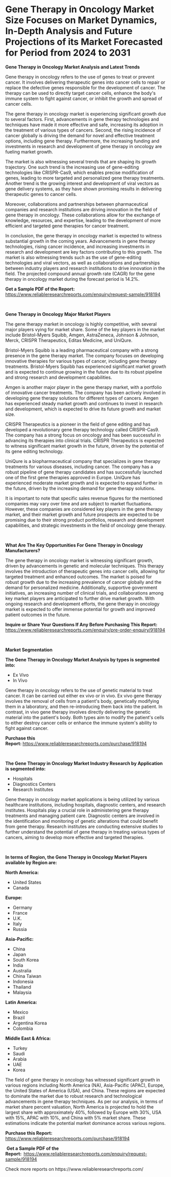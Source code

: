 <p><h1>Gene Therapy in Oncology Market Size Focuses on Market Dynamics, In-Depth Analysis and Future Projections of its Market Forecasted for Period from 2024 to 2031</h1></p><p><strong>Gene Therapy in Oncology Market Analysis and Latest Trends</strong></p>
<p><p>Gene therapy in oncology refers to the use of genes to treat or prevent cancer. It involves delivering therapeutic genes into cancer cells to repair or replace the defective genes responsible for the development of cancer. The therapy can be used to directly target cancer cells, enhance the body's immune system to fight against cancer, or inhibit the growth and spread of cancer cells.</p><p>The gene therapy in oncology market is experiencing significant growth due to several factors. First, advancements in gene therapy technologies and techniques have made it more effective and safe, increasing its adoption in the treatment of various types of cancers. Second, the rising incidence of cancer globally is driving the demand for novel and effective treatment options, including gene therapy. Furthermore, the increasing funding and investments in research and development of gene therapy in oncology are fueling market growth.</p><p>The market is also witnessing several trends that are shaping its growth trajectory. One such trend is the increasing use of gene-editing technologies like CRISPR-Cas9, which enables precise modification of genes, leading to more targeted and personalized gene therapy treatments. Another trend is the growing interest and development of viral vectors as gene delivery systems, as they have shown promising results in delivering therapeutic genes to cancer cells.</p><p>Moreover, collaborations and partnerships between pharmaceutical companies and research institutions are driving innovation in the field of gene therapy in oncology. These collaborations allow for the exchange of knowledge, resources, and expertise, leading to the development of more efficient and targeted gene therapies for cancer treatment.</p><p>In conclusion, the gene therapy in oncology market is expected to witness substantial growth in the coming years. Advancements in gene therapy technologies, rising cancer incidence, and increasing investments in research and development are key factors contributing to this growth. The market is also witnessing trends such as the use of gene-editing technologies and viral vectors, as well as collaborations and partnerships between industry players and research institutions to drive innovation in the field. The projected compound annual growth rate (CAGR) for the gene therapy in oncology market during the forecast period is 14.2%.</p></p>
<p><strong>Get a Sample PDF of the Report:&nbsp;</strong> <a href="https://www.reliableresearchreports.com/enquiry/request-sample/918194">https://www.reliableresearchreports.com/enquiry/request-sample/918194</a></p>
<p>&nbsp;</p>
<p><strong>Gene Therapy in Oncology Major Market Players</strong></p>
<p><p>The gene therapy market in oncology is highly competitive, with several major players vying for market share. Some of the key players in the market include Bristol-Myers Squibb, Amgen, AstraZeneca, Johnson & Johnson, Merck, CRISPR Therapeutics, Editas Medicine, and UniQure.</p><p>Bristol-Myers Squibb is a leading pharmaceutical company with a strong presence in the gene therapy market. The company focuses on developing innovative therapies for various types of cancer, including gene therapy treatments. Bristol-Myers Squibb has experienced significant market growth and is expected to continue growing in the future due to its robust pipeline and strong research and development capabilities.</p><p>Amgen is another major player in the gene therapy market, with a portfolio of innovative cancer treatments. The company has been actively involved in developing gene therapy solutions for different types of cancers. Amgen has experienced steady market growth and continues to invest in research and development, which is expected to drive its future growth and market size.</p><p>CRISPR Therapeutics is a pioneer in the field of gene editing and has developed a revolutionary gene therapy technology called CRISPR-Cas9. The company has a strong focus on oncology and has been successful in advancing its therapies into clinical trials. CRISPR Therapeutics is expected to witness significant market growth in the future, driven by the potential of its gene editing technology.</p><p>UniQure is a biopharmaceutical company that specializes in gene therapy treatments for various diseases, including cancer. The company has a robust pipeline of gene therapy candidates and has successfully launched one of the first gene therapies approved in Europe. UniQure has experienced moderate market growth and is expected to expand further in the future, driven by the increasing demand for gene therapy solutions.</p><p>It is important to note that specific sales revenue figures for the mentioned companies may vary over time and are subject to market fluctuations. However, these companies are considered key players in the gene therapy market, and their market growth and future prospects are expected to be promising due to their strong product portfolios, research and development capabilities, and strategic investments in the field of oncology gene therapy.</p></p>
<p>&nbsp;</p>
<p><strong>What Are The Key Opportunities For Gene Therapy in Oncology Manufacturers?</strong></p>
<p><p>The gene therapy in oncology market is witnessing significant growth, driven by advancements in genetic and molecular techniques. This therapy involves the introduction of therapeutic genes into cancer cells, allowing for targeted treatment and enhanced outcomes. The market is poised for robust growth due to the increasing prevalence of cancer globally and the demand for personalized medicine. Additionally, supportive government initiatives, an increasing number of clinical trials, and collaborations among key market players are anticipated to further drive market growth. With ongoing research and development efforts, the gene therapy in oncology market is expected to offer immense potential for growth and improved patient outcomes in the future.</p></p>
<p><strong>Inquire or Share Your Questions If Any Before Purchasing This Report:</strong> <a href="https://www.reliableresearchreports.com/enquiry/pre-order-enquiry/918194">https://www.reliableresearchreports.com/enquiry/pre-order-enquiry/918194</a></p>
<p>&nbsp;</p>
<p><strong>Market Segmentation</strong></p>
<p><strong>The Gene Therapy in Oncology Market Analysis by types is segmented into:</strong></p>
<p><ul><li>Ex Vivo</li><li>In Vivo</li></ul></p>
<p><p>Gene therapy in oncology refers to the use of genetic material to treat cancer. It can be carried out either ex vivo or in vivo. Ex vivo gene therapy involves the removal of cells from a patient's body, genetically modifying them in a laboratory, and then re-introducing them back into the patient. In contrast, in vivo gene therapy involves directly delivering the genetic material into the patient's body. Both types aim to modify the patient's cells to either destroy cancer cells or enhance the immune system's ability to fight against cancer.</p></p>
<p><strong>Purchase this Report:&nbsp;</strong><a href="https://www.reliableresearchreports.com/purchase/918194">https://www.reliableresearchreports.com/purchase/918194</a></p>
<p>&nbsp;</p>
<p><strong>The Gene Therapy in Oncology Market Industry Research by Application is segmented into:</strong></p>
<p><ul><li>Hospitals</li><li>Diagnostics Centers</li><li>Research Institutes</li></ul></p>
<p><p>Gene therapy in oncology market applications is being utilized by various healthcare institutions, including hospitals, diagnostic centers, and research institutes. Hospitals play a crucial role in administering gene therapy treatments and managing patient care. Diagnostic centers are involved in the identification and monitoring of genetic alterations that could benefit from gene therapy. Research institutes are conducting extensive studies to further understand the potential of gene therapy in treating various types of cancers, aiming to develop more effective and targeted therapies.</p></p>
<p>&nbsp;</p>
<p><strong>In terms of Region, the Gene Therapy in Oncology Market Players available by Region are:</strong></p>
<p>
    <p> <strong> North America: </strong>
        <ul>
            <li>United States</li>
            <li>Canada</li>
        </ul>
        </p> 
    <p> <strong> Europe: </strong>
        <ul>
            <li>Germany</li>
            <li>France</li>
            <li>U.K.</li>
            <li>Italy</li>
            <li>Russia</li>
        </ul>
        </p> 
    <p> <strong> Asia-Pacific: </strong>
        <ul>
            <li>China</li>
            <li>Japan</li>
            <li>South Korea</li>
            <li>India</li>
            <li>Australia</li>
            <li>China Taiwan</li>
            <li>Indonesia</li>
            <li>Thailand</li>
            <li>Malaysia</li>
        </ul>
        </p> 
    <p> <strong> Latin America: </strong>
        <ul>
            <li>Mexico</li>
            <li>Brazil</li>
            <li>Argentina Korea</li>
            <li>Colombia</li>
        </ul>
        </p> 
    <p> <strong> Middle East & Africa: </strong>
        <ul>
            <li>Turkey</li>
            <li>Saudi</li>
            <li>Arabia</li>
            <li>UAE</li>
            <li>Korea</li>
        </ul>
    </p>
    </p>
<p><p>The field of gene therapy in oncology has witnessed significant growth in various regions including North America (NA), Asia-Pacific (APAC), Europe, the United States of America (USA), and China. These regions are expected to dominate the market due to robust research and technological advancements in gene therapy techniques. As per our analysis, in terms of market share percent valuation, North America is projected to hold the largest share with approximately 40%, followed by Europe with 30%, USA with 15%, APAC with 10%, and China with 5% market share. These estimations indicate the potential market dominance across various regions.</p></p>
<p><strong>Purchase this Report: </strong><a href="https://www.reliableresearchreports.com/purchase/918194">https://www.reliableresearchreports.com/purchase/918194</a></p>
<p>&nbsp;<strong>Get a Sample PDF of the Report:&nbsp;&nbsp;</strong><a href="https://www.reliableresearchreports.com/enquiry/request-sample/918194">https://www.reliableresearchreports.com/enquiry/request-sample/918194</a></p>
<p><strong></strong></p>
<p>Check more reports on https://www.reliableresearchreports.com/</p>